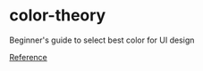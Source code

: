 # color-theory

Beginner's guide to select best color for UI design

[Reference](https://dev.to/georgedoescode/a-beginner-s-guide-to-applying-color-in-ui-design-3904)
